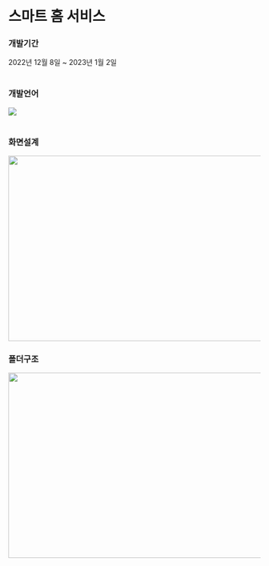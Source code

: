 <h1>스마트 홈 서비스</h1>

<h3>개발기간</h3>
2022년 12월 8일 ~ 2023년 1월 2일
</br></br>

<h3>개발언어</h3>
<img src="https://img.shields.io/badge/Kotlin-7F52FF?style=for-the-badge&logo=Kotlin&logoColor=white">
</br></br>

<h3>화면설계</h3>
<img src="[/uploads/1848994ad25765da30fa8ef3684c67bc/캡처.PNG](https://user-images.githubusercontent.com/103883791/212575331-cbee16f5-c9b8-4c70-8207-fb51f1de2cbe.PNG)"  width="700" height="370">

<h3>폴더구조</h3>
<img src="[/uploads/1848994ad25765da30fa8ef3684c67bc/캡처.PNG]([https://user-images.githubusercontent.com/103883791/212575331-cbee16f5-c9b8-4c70-8207-fb51f1de2cbe.PNG](https://user-images.githubusercontent.com/103883791/212575318-166df13c-1443-4ee6-a3cc-96187772ee16.PNG))"  width="700" height="370">
